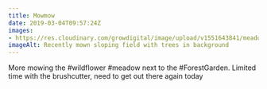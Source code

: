 ```yaml
---
title: Mowmow
date: 2019-03-04T09:57:24Z
images: 
- https://res.cloudinary.com/growdigital/image/upload/v1551643841/meadow-324519A5.jpg
imageAlt: Recently mown sloping field with trees in background
---
```


More mowing the #wildflower #meadow next to the #ForestGarden. Limited time with the brushcutter, need to get out there again today

